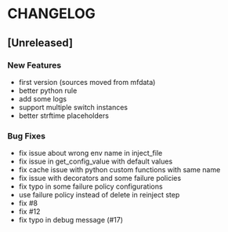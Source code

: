# CHANGELOG

## [Unreleased]

### New Features

- first version (sources moved from mfdata)
- better python rule
- add some logs
- support multiple switch instances
- better strftime placeholders

### Bug Fixes

- fix issue about wrong env name in inject_file
- fix issue in get_config_value with default values
- fix cache issue with python custom functions with same name
- fix issue with decorators and some failure policies
- fix typo in some failure policy configurations
- use failure policy instead of delete in reinject step
- fix #8
- fix #12
- fix typo in debug message (#17)


